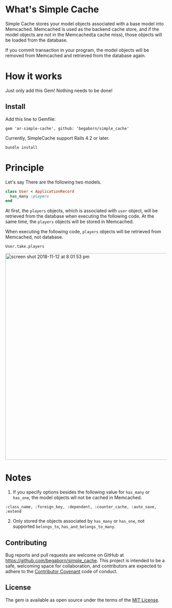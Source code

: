 # What's Simple Cache
Simple Cache stores your model objects associated with a base model into Memcached. Memcached is used as the backend cache store, and if the model objects are not in the Memcached(a cache miss), those objects will be loaded from the database.

If you commit transaction in your program, the model objects will be removed from Memcached and retrieved from the database again.

# How it works 
Just only add this Gem! Nothing needs to be done! 

## Install
Add this line to Gemfile:

```
gem 'ar-simple-cache', github: 'begaborn/simple_cache'
```
Currently, SimpleCache support Rails 4.2 or later. 


```
bundle install
```

# Principle 
Let's say There are the following two models. 
```ruby:user.rb
class User < ApplicationRecord
  has_many :players
end
``` 

At first, the `players` objects, which is associated with `user` object, will be retrieved from the database when executing the following code. At the same time, the `players` objects will be stored in Memcached.

When executing the following code, `players` objects will be retrieved from Memcached, not database.
```
User.take.players
```


<img width="643" alt="screen shot 2018-11-12 at 8 01 53 pm" src="https://user-images.githubusercontent.com/12689917/48343478-d4e44980-e6b5-11e8-90ad-b75e3356c9c9.png">


# Notes
1. If you specify options besides the following value for `has_many` or `has_one`, the model objects wll not be cached in Memcached.
```
:class_name, :foreign_key, :dependent, :counter_cache, :auto_save, :extend
```

2. Only stored the objects associated by `has_many` or `has_one`, not supported `belongs_to`, `has_and_belongs_to_many`.

## Contributing
Bug reports and pull requests are welcome on GitHub at https://github.com/begaborn/simple_cache. This project is intended to be a safe, welcoming space for collaboration, and contributors are expected to adhere to the [Contributor Covenant](http://contributor-covenant.org) code of conduct.

## License
The gem is available as open source under the terms of the [MIT License](https://opensource.org/licenses/MIT).